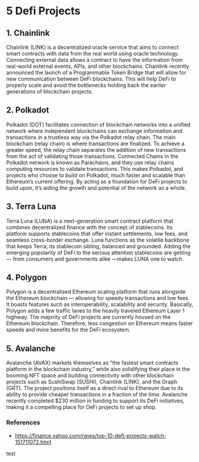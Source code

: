 # 5 Defi Projects

## 1. Chainlink
Chainlink (LINK) is a decentralized oracle service that aims to connect smart contracts with data from the real world using oracle technology. Connecting external data allows a contract to have the information from real-world external events, APIs, and other blockchains. Chainlink recently announced the launch of a Programmable Token Bridge that will allow for new communication between DeFi blockchains. This will help DeFi to properly scale and avoid the bottlenecks holding back the earlier generations of blockchain projects.

## 2. Polkadot
Polkadot (DOT) facilitates connection of blockchain networks into a unified network where independent blockchains can exchange information and transactions in a trustless way via the Polkadot relay chain. 
The main blockchain (relay chain) is where transactions are finalized. To achieve a greater speed, the relay chain separates the addition of new transactions from the act of validating those transactions.
Connected Chains in the Polkadot network is known as Parachains, and they use relay chains computing resources to validate transactions. This makes Polkadot, and projects who choose to build on Polkadot, much faster and scalable than Ethereum’s current offering. By acting as a foundation for DeFi projects to build upon, it’s aiding the growth and potential of the network as a whole.

## 3. Terra Luna
Terra Luna (LUNA) is a next-generation smart contract platform that combines decentralized finance with the concept of stablecoins. Its platform supports stablecoins that offer instant settlements, low fees, and seamless cross-border exchange. Luna functions as the volatile backbone that keeps Terra, its stablecoin sibling, balanced and grounded. Adding the emerging popularity of DeFi to the serious attention stablecoins are getting — from consumers and governments alike —makes LUNA one to watch.

## 4. Polygon
Polygon is a decentralised Ethereum scaling platform that runs alongside the Ethereum blockchain — allowing for speedy transactions and low fees. It boasts features such as interoperability, scalability and security. Basically, Polygon adds a few traffic lanes to the heavily traveled Ethereum Layer 1 highway. The majority of DeFi projects are currently housed on the Ethereum blockchain. Therefore, less congestion on Ethereum means faster speeds and more benefits for the DeFi ecosystem.

## 5. Avalanche
Avalanche (AVAX) markets themselves as “the fastest smart contracts platform in the blockchain industry,” while also solidifying their place in the booming NFT space and building connectivity with other blockchain projects such as SushiSwap (SUSHI), Chainlink (LINK), and the Graph (GRT). The project positions itself as a direct rival to Ethereum due to its ability to provide cheaper transactions in a fraction of the time. Avalanche recently completed $230 million in funding to support its DeFi initiatives, making it a compelling place for DeFi projects to set up shop.

### References
- https://finance.yahoo.com/news/top-10-defi-projects-watch-151711072.html


test